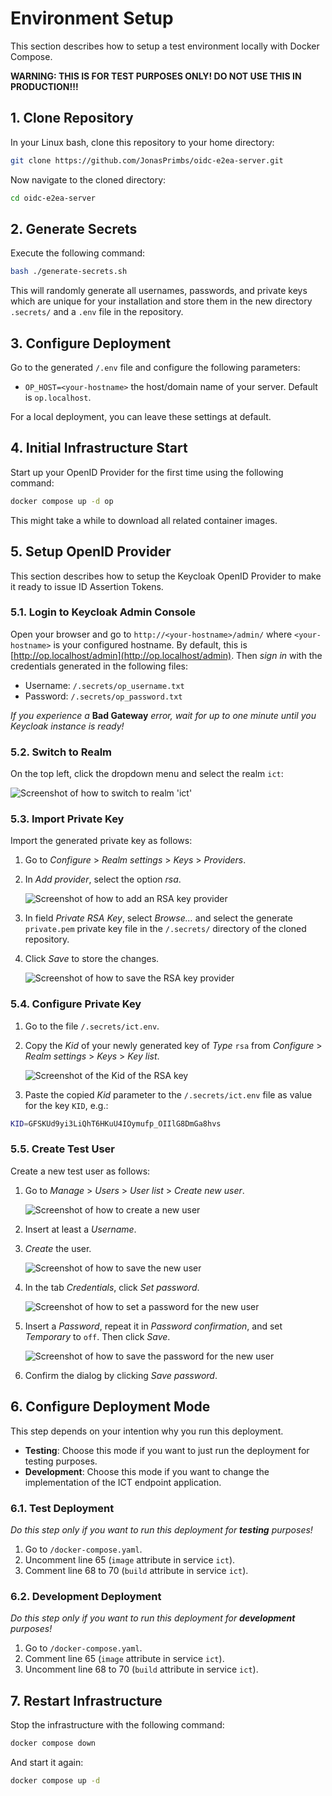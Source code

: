 # Environment Setup

This section describes how to setup a test environment locally with Docker Compose.

**WARNING: THIS IS FOR TEST PURPOSES ONLY! DO NOT USE THIS IN PRODUCTION!!!**


## 1. Clone Repository

In your Linux bash, clone this repository to your home directory:

```bash
git clone https://github.com/JonasPrimbs/oidc-e2ea-server.git
```

Now navigate to the cloned directory:

```bash
cd oidc-e2ea-server
```


## 2. Generate Secrets

Execute the following command:

```bash
bash ./generate-secrets.sh
```

This will randomly generate all usernames, passwords, and private keys which are unique for your installation and store them in the new directory `.secrets/` and a `.env` file in the repository.


## 3. Configure Deployment

Go to the generated `/.env` file and configure the following parameters:

- `OP_HOST=<your-hostname>` the host/domain name of your server. Default is `op.localhost`.

For a local deployment, you can leave these settings at default.


## 4. Initial Infrastructure Start

Start up your OpenID Provider for the first time using the following command:

```bash
docker compose up -d op
```

This might take a while to download all related container images.


## 5. Setup OpenID Provider

This section describes how to setup the Keycloak OpenID Provider to make it ready to issue ID Assertion Tokens.


### 5.1. Login to Keycloak Admin Console

Open your browser and go to `http://<your-hostname>/admin/` where `<your-hostname>` is your configured hostname.
By default, this is [http://op.localhost/admin](http://op.localhost/admin).
Then *sign in* with the credentials generated in the following files:
- Username: `/.secrets/op_username.txt`
- Password: `/.secrets/op_password.txt`

*If you experience a* **Bad Gateway** *error, wait for up to one minute until you Keycloak instance is ready!*


### 5.2. Switch to Realm

On the top left, click the dropdown menu and select the realm `ict`:

![Screenshot of how to switch to realm 'ict'](./images/switch_realm.png)


### 5.3. Import Private Key

Import the generated private key as follows:

 1. Go to *Configure* > *Realm settings* > *Keys* > *Providers*.
 2. In *Add provider*, select the option *rsa*.

    ![Screenshot of how to add an RSA key provider](./images/add_rsa.png)

 3. In field *Private RSA Key*, select *Browse...* and select the generate `private.pem` private key file in the `/.secrets/` directory of the cloned repository.
 4. Click *Save* to store the changes.

    ![Screenshot of how to save the RSA key provider](./images/save_rsa.png)


### 5.4. Configure Private Key

 1. Go to the file `/.secrets/ict.env`.
 2. Copy the *Kid* of your newly generated key of *Type* `rsa` from *Configure* > *Realm settings* > *Keys* > *Key list*.

    ![Screenshot of the Kid of the RSA key](./images/rsa_kid.png)

 3. Paste the copied *Kid* parameter to the `/.secrets/ict.env` file as value for the key `KID`, e.g.:

```bash
KID=GFSKUd9yi3LiQhT6HKuU4IOymufp_OIIlG8DmGa8hvs
```


### 5.5. Create Test User

Create a new test user as follows:

 1. Go to *Manage* > *Users* > *User list* > *Create new user*.

    ![Screenshot of how to create a new user](./images/create_user.png)

 2. Insert at least a *Username*.
 3. *Create* the user.

    ![Screenshot of how to save the new user](./images/save_user.png)

 4. In the tab *Credentials*, click *Set password*.

    ![Screenshot of how to set a password for the new user](./images/set_password.png)

 5. Insert a *Password*, repeat it in *Password confirmation*, and set *Temporary* to `off`.
    Then click *Save*.

    ![Screenshot of how to save the password for the new user](./images/save_password.png)

 6. Confirm the dialog by clicking *Save password*.


## 6. Configure Deployment Mode

This step depends on your intention why you run this deployment.

- **Testing**: Choose this mode if you want to just run the deployment for testing purposes.
- **Development**: Choose this mode if you want to change the implementation of the ICT endpoint application.


### 6.1. Test Deployment

*Do this step only if you want to run this deployment for **testing** purposes!*

1. Go to `/docker-compose.yaml`.
2. Uncomment line 65 (`image` attribute in service `ict`).
3. Comment line 68 to 70 (`build` attribute in service `ict`).


### 6.2. Development Deployment

*Do this step only if you want to run this deployment for **development** purposes!*

1. Go to `/docker-compose.yaml`.
2. Comment line 65 (`image` attribute in service `ict`).
3. Uncomment line 68 to 70 (`build` attribute in service `ict`).


## 7. Restart Infrastructure

Stop the infrastructure with the following command:

```bash
docker compose down
```

And start it again:

```bash
docker compose up -d
```
